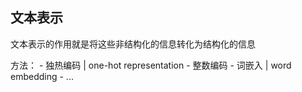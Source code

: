 ## 文本表示
文本表示的作用就是将这些非结构化的信息转化为结构化的信息

方法：
    - 独热编码 | one-hot representation
    - 整数编码
    - 词嵌入 | word embedding
    - ...